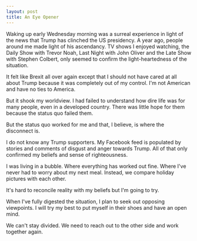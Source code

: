 ```yaml
---
layout: post
title: An Eye Opener
---
```

Waking up early Wednesday morning was a surreal experience in light of the news that Trump has clinched the US presidency.  A year ago, people around me made light of his ascendancy. TV shows I enjoyed watching, the Daily Show with Trevor Noah, Last Night with John Oliver and the Late Show with Stephen Colbert, only seemed to confirm the light-heartedness of the situation. 

It felt like Brexit all over again except that I should not have cared at all about Trump because it was completely out of my control. I'm not American and have no ties to America. 

But it shook my worldview. I had failed to understand how dire life was for many people, even in a developed country. There was little hope for them because the status quo failed them. 

But the status quo worked for me and that, I believe, is where the disconnect is. 

I do not know any Trump supporters. My Facebook feed is populated by stories and comments of disgust and anger towards Trump. All of that only confirmed my beliefs and sense of righteousness.

I was living in a bubble. Where everything has worked out fine. Where I've never had to worry about my next meal. Instead, we compare holiday pictures with each other.

It's hard to reconcile reality with my beliefs but I'm going to try.

When I've fully digested the situation, I plan to seek out opposing viewpoints. I will try my best to put myself in their shoes and have an open mind.

We can't stay divided. We need to reach out to the other side and work together again. 

